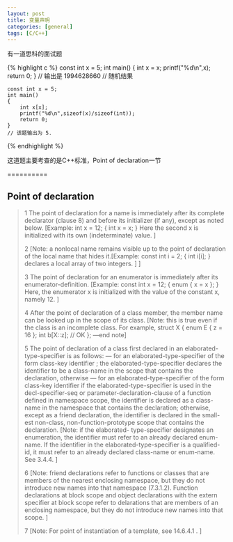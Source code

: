 ```yaml
---
layout: post
title: 变量声明
categories: [general]
tags: [C/C++]
---
```


有一道思科的面试题
		
{% highlight c %}
    const int x = 5; 
    int main() 
    { 
        int x = x; 
        printf("%d\n",x); 
        return 0; 
    } 
    // 输出是 1994628660 
    // 随机结果 
    
    const int x = 5; 
    int main() 
    { 
        int x[x]; 
        printf("%d\n",sizeof(x)/sizeof(int)); 
        return 0; 
    } 
    // 该题输出为 5. 
{% endhighlight %}
        

这道题主要考查的是C++标准，Point of declaration一节

==========

## Point of declaration ##

> 1 The point of declaration for a name is immediately after its complete
> declarator (clause 8) and before its initializer (if any), except as
> noted below. [Example: int x = 12; { int x = x; } Here the second x is
> initialized with its own (indeterminate) value. ]
> 
> 2 [Note: a nonlocal name remains visible up to the point of declaration
> of the local name that hides it.[Example: const int i = 2; { int i[i]; }
> declares a local array of two integers. ] ]
> 
> 3 The point of declaration for an enumerator is immediately after its
> enumerator-definition. [Example: const int x = 12; { enum { x = x }; }
> Here, the enumerator x is initialized with the value of the constant x,
> namely 12. ]
> 
> 4 After the point of declaration of a class member, the member name can
> be looked up in the scope of its class. [Note: this is true even if the
> class is an incomplete class. For example, struct X { enum E { z = 16 };
> int b[X::z]; // OK }; —end note]
> 
> 5 The point of declaration of a class first declared in an
> elaborated-type-specifier is as follows: — for an
> elaborated-type-specifier of the form class-key identifier ; the
> elaborated-type-specifier declares the identifier to be a class-name in
> the scope that contains the declaration, otherwise — for an
> elaborated-type-specifier of the form class-key identifier if the
> elaborated-type-specifier is used in the decl-specifier-seq or
> parameter-declaration-clause of a function defined in namespace scope,
> the identifier is declared as a class-name in the namespace that
> contains the declaration; otherwise, except as a friend declaration, the
> identifier is declared in the small- est non-class,
> non-function-prototype scope that contains the declaration. [Note: if
> the elaborated- type-specifier designates an enumeration, the identifier
> must refer to an already declared enum-name. If the identifier in the
> elaborated-type-specifier is a qualified-id, it must refer to an already
> declared class-name or enum-name. See 3.4.4. ]
> 
> 6 [Note: friend declarations refer to functions or classes that are
> members of the nearest enclosing namespace, but they do not introduce
> new names into that namespace (7.3.1.2). Function declarations at block
> scope and object declarations with the extern specifier at block scope
> refer to delarations that are members of an enclosing namespace, but
> they do not introduce new names into that scope. ]
> 
> 7 [Note: For point of instantiation of a template, see 14.6.4.1 . ]
